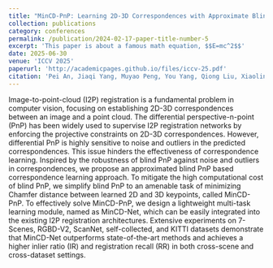```yaml
---
title: "MinCD-PnP: Learning 2D-3D Correspondences with Approximate Blind PnP"
collection: publications
category: conferences
permalink: /publication/2024-02-17-paper-title-number-5
excerpt: 'This paper is about a famous math equation, $$E=mc^2$$'
date: 2025-06-30
venue: 'ICCV 2025'
paperurl: 'http://academicpages.github.io/files/iccv-25.pdf'
citation: 'Pei An, Jiaqi Yang, Muyao Peng, You Yang, Qiong Liu, Xiaolin Wu, and Liangliang Nan. MinCD-PnP: Learning 2D-3D Correspondences with Approximate Blind PnP. Accepted by ICCV 2025'
---
```


Image-to-point-cloud (I2P) registration is a fundamental problem in computer vision, focusing on establishing 2D-3D correspondences between an image and a point cloud. The differential perspective-n-point (PnP) has been widely used to supervise I2P registration networks by enforcing the projective constraints on 2D-3D correspondences. However, differential PnP is highly sensitive to noise and outliers in the predicted correspondences. This issue hinders the effectiveness of correspondence learning. Inspired by the robustness of blind PnP against noise and outliers in correspondences, we propose an approximated blind PnP based correspondence learning approach. To mitigate the high computational cost of blind PnP, we simplify blind PnP to an amenable task of minimizing Chamfer distance between learned 2D and 3D keypoints, called MinCD-PnP. To effectively solve MinCD-PnP, we design a lightweight multi-task learning module, named as MinCD-Net, which can be easily integrated into the existing I2P registration architectures. Extensive experiments on 7-Scenes, RGBD-V2, ScanNet, self-collected, and KITTI datasets demonstrate that MinCD-Net outperforms state-of-the-art methods and achieves a higher inlier ratio (IR) and registration recall (RR) in both cross-scene and cross-dataset settings.
